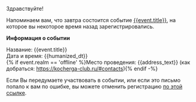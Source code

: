 Здравствуйте!

Напоминаем вам, что завтра состоится событие [{{event.title}}]({{event_link}}), на которое вы некоторое время назад зарегистрировались.

**Информация о событии**

Название: {{event.title}}<br>
Дата и время: {{humanized_dt}}<br>
{% if event.realm == 'offline' %}Место проведения: {{address_text}} (как добраться: https://kocherga-club.ru/#contacts){% endif -%}

Если Вы передумаете участвовать в событии, или если это письмо попало к вам по ошибке, вы можете отменить регистрацию [по этой ссылке]({{event_link}}).
